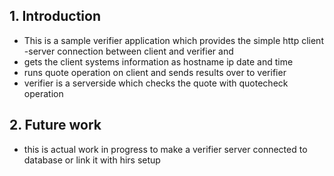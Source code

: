 ## 1. Introduction
- This is a sample verifier application which provides the simple http client -server connection between client and verifier and 
- gets the client systems information as hostname ip date and time
- runs quote operation on client and sends results over to verifier 
- verifier is a serverside which checks the quote with quotecheck operation 
## 2. Future work
- this is actual work in progress to make a verifier server connected to database or link it with hirs setup 


